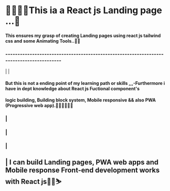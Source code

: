 # 🐱‍🏍🐱‍🏍This ia a React js Landing page ...🐾
#### This ensures my grasp of creating Landing pages using react js tailwind css and some Animating Tools..👾👾
### ----------------------------------------------------------------------------------------  
|
|
#### But this is not a ending point of my learning path or skills ,,,-Furthermore i have in dept knowledge about React js Fuctional component's 
#### logic building, Building block system, Mobile responsive && also PWA (Progressive web app).🐱‍🐉🐱‍🐉🐱‍🐉

### |
### |
### |
##  | I can build Landing pages, PWA web apps and Mobile response Front-end development works with React js🦾🧠⛷
